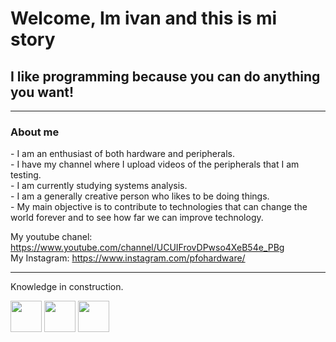 <div if="header" algin center>

<h1>Welcome, Im ivan and this is mi story</h1>
<h2> I like programming because you can do anything you want!</h2>
</div>

---
<h3>About me</h3>
- I am an enthusiast of both hardware and peripherals.<br>
- I have my channel where I upload videos of the peripherals that I am testing.<br>
- I am currently studying systems analysis.<br>
- I am a generally creative person who likes to be doing things.<br>
- My main objective is to contribute to technologies that can change the world forever and to see how far we can improve technology.<br>

My youtube chanel: https://www.youtube.com/channel/UCUIFrovDPwso4XeB54e_PBg  <br> 
My Instagram: https://www.instagram.com/pfohardware/  <br>

---

Knowledge in construction.

<img src="https://cdn-icons-png.flaticon.com/512/2827/2827348.png" width="50px" height="50px"/>
<img src="https://upload.wikimedia.org/wikipedia/commons/1/1f/Python_logo_01.svg" width="50px" height="50px">
<img src="https://camo.githubusercontent.com/d1466c2dbeb1b2e32cc9088954facefdd0e8ee397d6eea0f6e6e5429fde880f7/68747470733a2f2f6c68352e676f6f676c6575736572636f6e74656e742e636f6d2f2d755245694e7758527630672f5547566d707734776b4f492f41414141414141414668412f6f704c497a6f57717637552f733238382f48544d4c355f53462e706e67" width="50px" height="50px">

